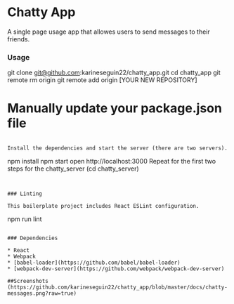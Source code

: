 Chatty App
=====================

A single page usage app that allowes users to send messages to their friends.

### Usage

git clone git@github.com:karineseguin22/chatty_app.git
cd chatty_app
git remote rm origin
git remote add origin [YOUR NEW REPOSITORY]
# Manually update your package.json file
```

Install the dependencies and start the server (there are two servers).

```
npm install
npm start
open http://localhost:3000
Repeat for the first two steps for the chatty_server (cd chatty_server)
```


### Linting

This boilerplate project includes React ESLint configuration.

```
npm run lint
```

### Dependencies

* React
* Webpack
* [babel-loader](https://github.com/babel/babel-loader)
* [webpack-dev-server](https://github.com/webpack/webpack-dev-server)

##Screenshots 
(https://github.com/karineseguin22/chatty_app/blob/master/docs/chatty-messages.png?raw=true)
